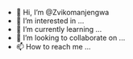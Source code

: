 - 👋 Hi, I’m @Zvikomanjengwa
- 👀 I’m interested in ...
- 🌱 I’m currently learning ...
- 💞️ I’m looking to collaborate on ...
- 📫 How to reach me ...

<!---
Zvikomanjengwa/Zvikomanjengwa is a ✨ special ✨ repository because its `README.md` (this file) appears on your GitHub profile.
You can click the Preview link to take a look at your changes.
--->
